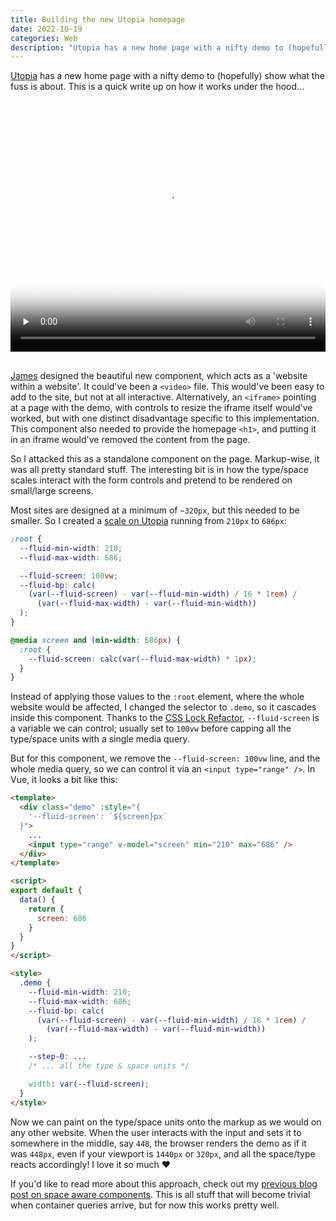 ```yaml
---
title: Building the new Utopia homepage
date: 2022-10-19
categories: Web
description: "Utopia has a new home page with a nifty demo to (hopefully) show what the fuss is about. Here's how it works."
---
```


[Utopia](https://utopia.fyi) has a new home page with a nifty demo to (hopefully) show what the fuss is about. This is a quick write up on how it works under the hood...

<div style="position: relative; padding-bottom: 73.77%; padding-top: 30px; margin-bottom: 30px; height: 0; overflow: hidden;">
  <video src="https://trysmudford.com/images/blog/utopia-home.mp4" poster="https://trysmudford.com/images/blog/utopia-home.jpg" loop style="position: absolute; top: 0; left: 0; width: 100%; height: 100%;" preload="none" controls></video>
</div>

[James](https://twitter.com/j98) designed the beautiful new component, which acts as a 'website within a website'. It could've been a `<video>` file. This would've been easy to add to the site, but not at all interactive. Alternatively, an `<iframe>` pointing at a page with the demo, with controls to resize the iframe itself would've worked, but with one distinct disadvantage specific to this implementation. This component also needed to provide the homepage `<h1>`, and putting it in an iframe would've removed the content from the page.

So I attacked this as a standalone component on the page. Markup-wise, it was all pretty standard stuff. The interesting bit is in how the type/space scales interact with the form controls and pretend to be rendered on small/large screens.

Most sites are designed at a minimum of `~320px`, but this needed to be smaller. So I created a [scale on Utopia](https://utopia.fyi/type/calculator/?c=210,12.5,1.2,686,16,1.25,5,0,&s=0.75%7C0.5%7C0.25,1.5%7C2%7C3%7C4%7C6,s-l) running from `210px` to `686px`:

```css
:root {
  --fluid-min-width: 210;
  --fluid-max-width: 686;

  --fluid-screen: 100vw;
  --fluid-bp: calc(
    (var(--fluid-screen) - var(--fluid-min-width) / 16 * 1rem) /
      (var(--fluid-max-width) - var(--fluid-min-width))
  );
}

@media screen and (min-width: 686px) {
  :root {
    --fluid-screen: calc(var(--fluid-max-width) * 1px);
  }
}
```

Instead of applying those values to the `:root` element, where the whole website would be affected, I changed the selector to `.demo`, so it cascades inside this component. Thanks to the [CSS Lock Refactor](https://www.trysmudford.com/blog/refactoring-css-locks/), `--fluid-screen` is a variable we can control; usually set to `100vw` before capping all the type/space units with a single media query.

But for this component, we remove the `--fluid-screen: 100vw` line, and the whole media query, so we can control it via an `<input type="range" />`. In Vue, it looks a bit like this:

```html
<template>
  <div class="demo" :style="{
    '--fluid-screen': `${screen}px`
  }">
    ...
    <input type="range" v-model="screen" min="210" max="686" />
  </div>
</template>

<script>
export default {
  data() {
    return {
      screen: 686
    }
  }
}
</script>

<style>
  .demo {
    --fluid-min-width: 210;
    --fluid-max-width: 686;
    --fluid-bp: calc(
      (var(--fluid-screen) - var(--fluid-min-width) / 16 * 1rem) /
        (var(--fluid-max-width) - var(--fluid-min-width))
    );

    --step-0: ...
    /* ... all the type & space units */

    width: var(--fluid-screen);
  }
</style>
```

Now we can paint on the type/space units onto the markup as we would on any other website. When the user interacts with the input and sets it to somewhere in the middle, say `448`, the browser renders the demo as if it was `448px`, even if your viewport is `1440px` or `320px`, and all the space/type reacts accordingly! I love it so much ❤️


If you'd like to read more about this approach, check out my [previous blog post on space aware components](https://www.trysmudford.com/blog/space-aware-components/). This is all stuff that will become trivial when container queries arrive, but for now this works pretty well.
